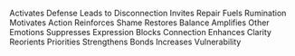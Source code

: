 Activates Defense
Leads to Disconnection
Invites Repair
Fuels Rumination
Motivates Action
Reinforces Shame
Restores Balance
Amplifies Other Emotions
Suppresses Expression
Blocks Connection
Enhances Clarity
Reorients Priorities
Strengthens Bonds
Increases Vulnerability
